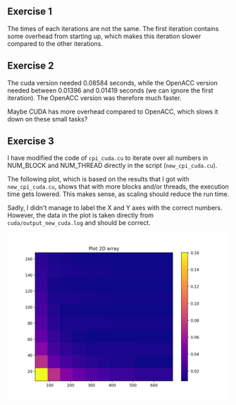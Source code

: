 ## Exercise 1

The times of each iterations are not the same. The first iteration contains some overhead from starting up, which makes this iteration slower compared to the other iterations.

## Exercise 2

The cuda version needed 0.08584 seconds, while the OpenACC version needed between 0.01396 and 0.01419 seconds (we can ignore the first iteration). The OpenACC version was therefore much faster.

Maybe CUDA has more overhead compared to OpenACC, which slows it down on these small tasks?

## Exercise 3

I have modified the code of `cpi_cuda.cu` to iterate over all numbers in NUM_BLOCK and NUM_THREAD directly in the script (`new_cpi_cuda.cu`).

The following plot, which is based on the results that I got with `new_cpi_cuda.cu`, shows that with more blocks and/or threads, the execution time gets lowered.
This makes sense, as scaling should reduce the run time.

Sadly, I didn't manage to label the X and Y axes with the correct numbers. However, the data in the plot is taken directly from `cuda/output_new_cuda.log` and should be correct.

![colormesh plot](https://github.com/lucasseiler/hpc_esc401_solutions/blob/main/exercise_session_10/colormesh_plot.png)
